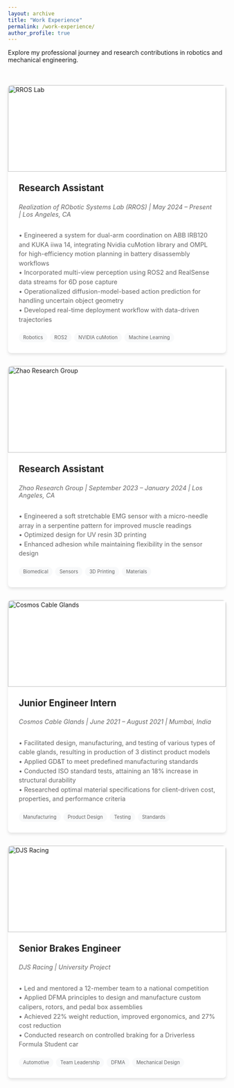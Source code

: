 ```yaml
---
layout: archive
title: "Work Experience"
permalink: /work-experience/
author_profile: true
---
```

Explore my professional journey and research contributions in robotics and mechanical engineering.

<div class="card-container">
    <div class="card">
        <div class="card-image">
            <img src="/assets/images/rros-lab.jpg" alt="RROS Lab">
        </div>
        <div class="card-content">
            <h3 class="card-title">Research Assistant</h3>
            <p class="position-details">Realization of RObotic Systems Lab (RROS) | May 2024 – Present | Los Angeles, CA</p>
            <p class="card-description">
            • Engineered a system for dual-arm coordination on ABB IRB120 and KUKA iiwa 14, integrating Nvidia cuMotion library and OMPL for high-efficiency motion planning in battery disassembly workflows<br>
            • Incorporated multi-view perception using ROS2 and RealSense data streams for 6D pose capture<br>
            • Operationalized diffusion-model-based action prediction for handling uncertain object geometry<br>
            • Developed real-time deployment workflow with data-driven trajectories
            </p>
            <div class="card-tags">
                <span class="card-tag">Robotics</span>
                <span class="card-tag">ROS2</span>
                <span class="card-tag">NVIDIA cuMotion</span>
                <span class="card-tag">Machine Learning</span>
            </div>
        </div>
    </div>
    
<div class="card">
        <div class="card-image">
            <img src="/assets/images/zhao-research.jpg" alt="Zhao Research Group">
        </div>
        <div class="card-content">
            <h3 class="card-title">Research Assistant</h3>
            <p class="position-details">Zhao Research Group | September 2023 – January 2024 | Los Angeles, CA</p>
            <p class="card-description">
            • Engineered a soft stretchable EMG sensor with a micro-needle array in a serpentine pattern for improved muscle readings<br>
            • Optimized design for UV resin 3D printing<br>
            • Enhanced adhesion while maintaining flexibility in the sensor design
            </p>
            <div class="card-tags">
                <span class="card-tag">Biomedical</span>
                <span class="card-tag">Sensors</span>
                <span class="card-tag">3D Printing</span>
                <span class="card-tag">Materials</span>
            </div>
        </div>
    </div>
    
<div class="card">
        <div class="card-image">
            <img src="/assets/images/cosmos-cable.jpg" alt="Cosmos Cable Glands">
        </div>
        <div class="card-content">
            <h3 class="card-title">Junior Engineer Intern</h3>
            <p class="position-details">Cosmos Cable Glands | June 2021 – August 2021 | Mumbai, India</p>
            <p class="card-description">
            • Facilitated design, manufacturing, and testing of various types of cable glands, resulting in production of 3 distinct product models<br>
            • Applied GD&T to meet predefined manufacturing standards<br>
            • Conducted ISO standard tests, attaining an 18% increase in structural durability<br>
            • Researched optimal material specifications for client-driven cost, properties, and performance criteria
            </p>
            <div class="card-tags">
                <span class="card-tag">Manufacturing</span>
                <span class="card-tag">Product Design</span>
                <span class="card-tag">Testing</span>
                <span class="card-tag">Standards</span>
            </div>
        </div>
    </div>
    
<div class="card">
        <div class="card-image">
            <img src="/assets/images/djs-racing.jpg" alt="DJS Racing">
        </div>
        <div class="card-content">
            <h3 class="card-title">Senior Brakes Engineer</h3>
            <p class="position-details">DJS Racing | University Project</p>
            <p class="card-description">
            • Led and mentored a 12-member team to a national competition<br>
            • Applied DFMA principles to design and manufacture custom calipers, rotors, and pedal box assemblies<br>
            • Achieved 22% weight reduction, improved ergonomics, and 27% cost reduction<br>
            • Conducted research on controlled braking for a Driverless Formula Student car
            </p>
            <div class="card-tags">
                <span class="card-tag">Automotive</span>
                <span class="card-tag">Team Leadership</span>
                <span class="card-tag">DFMA</span>
                <span class="card-tag">Mechanical Design</span>
            </div>
        </div>
    </div>
</div>

<style>
    :root {
        --primary-color: #333;
        --secondary-color: #666;
        --light-bg: #f8f9fa;
        --dark-bg: #222;
        --card-shadow: 0 4px 6px rgba(0,0,0,0.1);
        --card-hover-shadow: 0 10px 15px rgba(0,0,0,0.15);
        --transition-speed: 0.3s;
    }

    .card-container {
        display: grid;
        grid-template-columns: repeat(auto-fill, minmax(350px, 1fr));
        gap: 30px;
        margin: 50px 0 60px;
    }

    .card {
        background-color: white;
        border-radius: 8px;
        overflow: hidden;
        box-shadow: var(--card-shadow);
        transition: transform var(--transition-speed), box-shadow var(--transition-speed);
        cursor: pointer;
        height: 100%;
        display: flex;
        flex-direction: column;
    }

    .card:hover {
        transform: translateY(-5px);
        box-shadow: var(--card-hover-shadow);
    }

    .card-image {
        height: 200px;
        overflow: hidden;
    }

    .card-image img {
        width: 100%;
        height: 100%;
        object-fit: cover;
        transition: transform 0.5s ease;
    }

    .card:hover .card-image img {
        transform: scale(1.05);
    }

    .card-content {
        padding: 25px;
        flex-grow: 1;
        display: flex;
        flex-direction: column;
    }

    .card-title {
        font-size: 1.3rem;
        margin-top: 0;
        margin-bottom: 8px;
        color: var(--dark-bg);
    }

    .position-details {
        font-size: 0.9rem;
        color: var(--secondary-color);
        margin-bottom: 15px;
        font-style: italic;
    }

    .card-description {
        color: var(--secondary-color);
        margin-bottom: 20px;
        flex-grow: 1;
        font-size: 0.9rem;
        line-height: 1.5;
    }

    .card-tags {
        display: flex;
        flex-wrap: wrap;
        gap: 6px;
        margin-top: auto;
    }

    .card-tag {
        font-size: 0.7rem;
        background-color: var(--light-bg);
        color: var(--secondary-color);
        padding: 4px 10px;
        border-radius: 50px;
    }
</style>